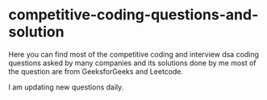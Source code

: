 # competitive-coding-questions-and-solution

Here you can find most of the competitive coding and interview dsa coding questions asked by many companies and its solutions done by me
most of the question are from GeeksforGeeks and Leetcode.

I am updating new questions daily.
